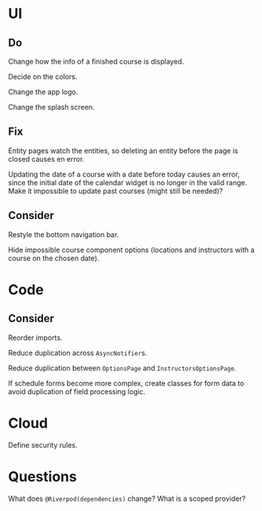 # UI

## Do

Change how the info of a finished course is displayed.

Decide on the colors.

Change the app logo.

Change the splash screen.

## Fix

Entity pages watch the entities, so deleting an entity before the page is closed 
causes en error.

Updating the date of a course with a date before today causes an error, since 
the initial date of the calendar widget is no longer in the valid range.
Make it impossible to update past courses (might still be needed)?

## Consider

Restyle the bottom navigation bar.

Hide impossible course component options (locations and instructors with a 
course on the chosen date).

# Code

## Consider

Reorder imports.

Reduce duplication across `AsyncNotifier`s.

Reduce duplication between `OptionsPage` and `InstructorsOptionsPage`.

If schedule forms become more complex, create classes for form data to avoid 
duplication of field processing logic.

# Cloud

Define security rules.

# Questions

What does `@Riverpod(dependencies)` change? What is a scoped provider?
